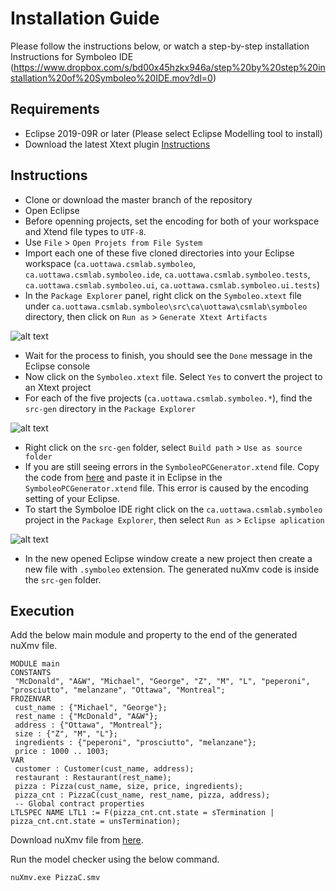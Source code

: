 # Installation Guide
Please follow the instructions below, or watch a step-by-step installation Instructions for Symboleo IDE (https://www.dropbox.com/s/bd00x45hzkx946a/step%20by%20step%20installation%20of%20Symboleo%20IDE.mov?dl=0)

## Requirements
- Eclipse 2019-09R or later (Please select Eclipse Modelling tool to install)
- Download the latest Xtext plugin [Instructions](https://www.eclipse.org/Xtext/download.html)

## Instructions
- Clone or download the master branch of the repository
- Open Eclipse
- Before openning projects, set the encoding for both of your workspace and Xtend file types to `UTF-8`.
- Use `File` > `Open Projets from File System`
- Import each one of these five cloned directories into your Eclipse workspace (`ca.uottawa.csmlab.symboleo`, `ca.uottawa.csmlab.symboleo.ide`, `ca.uottawa.csmlab.symboleo.tests`, `ca.uottawa.csmlab.symboleo.ui`, `ca.uottawa.csmlab.symboleo.ui.tests`)
- In the `Package Explorer` panel, right click on the `Symboleo.xtext` file under `ca.uottawa.csmlab.symboleo\src\ca\uottawa\csmlab\symboleo` directory, then click on `Run as` > `Generate Xtext Artifacts`
  
![alt text](https://github.com/Smart-Contract-Modelling-uOttawa/Symboleo-IDE/blob/master/images/p1.png "Generate Xtext Artifacts")
- Wait for the process to finish, you should see the `Done` message in the Eclipse console
- Now click on the `Symboleo.xtext` file. Select `Yes` to convert the project to an Xtext project
- For each of the five projects (`ca.uottawa.csmlab.symboleo.*`), find the `src-gen` directory in the `Package Explorer`
  
![alt text](https://github.com/Smart-Contract-Modelling-uOttawa/Symboleo-IDE/blob/master/images/p2.png "Use as source folder")
- Right click on the `src-gen` folder, select `Build path` > `Use as source folder`
- If you are still seeing errors in the `SymboleoPCGenerator.xtend` file. Copy the code from [here](https://raw.githubusercontent.com/Smart-Contract-Modelling-uOttawa/Symboleo-IDE/master/ca.uottawa.csmlab.symboleo/src/ca/uottawa/csmlab/symboleo/generator/SymboleoPCGenerator.xtend) and paste it in Eclipse in the `SymboleoPCGenerator.xtend` file. This error is caused by the encoding setting of your Eclipse.
- To start the Symboloe IDE right click on the `ca.uottawa.csmlab.symboleo` project in the `Package Explorer`, then select `Run as` > `Eclipse aplication`
  
![alt text](https://github.com/Smart-Contract-Modelling-uOttawa/Symboleo-IDE/blob/master/images/p3.png "Run as Eclipse aplication")
- In the new opened Eclipse window create a new project then create a new file with `.symboleo` extension. The generated nuXmv code is inside the `src-gen` folder.

## Execution
Add the below main module and property to the end of the generated nuXmv file.
```
MODULE main
CONSTANTS
 "McDonald", "A&W", "Michael", "George", "Z", "M", "L", "peperoni", "prosciutto", "melanzane", "Ottawa", "Montreal";
FROZENVAR
 cust_name : {"Michael", "George"};
 rest_name : {"McDonald", "A&W"};
 address : {"Ottawa", "Montreal"};
 size : {"Z", "M", "L"};
 ingredients : {"peperoni", "prosciutto", "melanzane"};
 price : 1000 .. 1003;
VAR
 customer : Customer(cust_name, address);
 restaurant : Restaurant(rest_name);
 pizza : Pizza(cust_name, size, price, ingredients);
 pizza_cnt : PizzaC(cust_name, rest_name, pizza, address);
 -- Global contract properties
LTLSPEC NAME LTL1 := F(pizza_cnt.cnt.state = sTermination | pizza_cnt.cnt.state = unsTermination);
```
Download nuXmv file from [here](https://nuxmv.fbk.eu/).

Run the model checker using the below command.
```
nuXmv.exe PizzaC.smv
```
